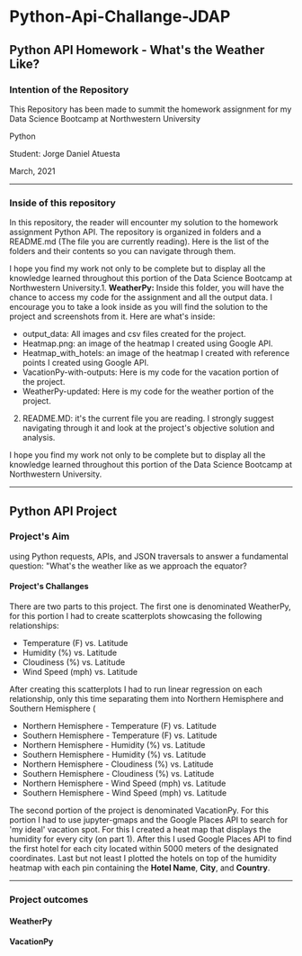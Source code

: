 # Python-Api-Challange-JDAP

## Python API Homework - What's the Weather Like?

### Intention of the Repository

This Repository has been made to summit the homework assignment for my Data Science Bootcamp at Northwestern University

Python

Student: Jorge Daniel Atuesta

March, 2021

---

### Inside of this repository

In this repository, the reader will encounter my solution to the homework assignment Python API. The repository is organized in folders and a README.md (The file you are currently reading). Here is the list of the folders and their contents so you can navigate through them.

I hope you find my work not only to be complete but to display all the knowledge learned throughout this portion of the Data Science Bootcamp at Northwestern University.1. **WeatherPy:** Inside this folder, you will have the chance to access my code for the assignment and all the output data. I encourage you to take a look inside as you will find the solution to the project and screenshots from it. Here are what's inside:

   * output_data: All images and csv files created for the project.
   * Heatmap.png: an image of the heatmap I created using Google API.
   * Heatmap_with_hotels: an image of the heatmap I created with reference points I created using Google API.
   * VacationPy-with-outputs: Here is my code for the vacation portion of the project.
   * WeatherPy-updated: Here is my code for the weather portion of the project.
2. README.MD: it's the current file you are reading. I strongly suggest navigating through it and look at the project's objective solution and analysis.

I hope you find my work not only to be complete but to display all the knowledge learned throughout this portion of the Data Science Bootcamp at Northwestern University.

---

## Python API Project

### Project's Aim

using Python requests, APIs, and JSON traversals to answer a fundamental question: "What's the weather like as we approach the equator?

#### Project's Challanges

There are two parts to this project. The first one is denominated WeatherPy, for this portion I had to create scatterplots showcasing the following relationships:

* Temperature (F) vs. Latitude
* Humidity (%) vs. Latitude
* Cloudiness (%) vs. Latitude
* Wind Speed (mph) vs. Latitude

After creating this scatterplots I had to run linear regression on each relationship, only this time separating them into Northern Hemisphere and Southern Hemisphere (

* Northern Hemisphere - Temperature (F) vs. Latitude
* Southern Hemisphere - Temperature (F) vs. Latitude
* Northern Hemisphere - Humidity (%) vs. Latitude
* Southern Hemisphere - Humidity (%) vs. Latitude
* Northern Hemisphere - Cloudiness (%) vs. Latitude
* Southern Hemisphere - Cloudiness (%) vs. Latitude
* Northern Hemisphere - Wind Speed (mph) vs. Latitude
* Southern Hemisphere - Wind Speed (mph) vs. Latitude

The second portion of the project is denominated VacationPy. For this portion I had to use jupyter-gmaps and the Google Places API to search for 'my ideal' vacation spot. For this I created a heat map that displays the humidity for every city (on part 1). After this I used Google Places API to find the first hotel for each city located within 5000 meters of the designated coordinates. Last but not least I plotted the hotels on top of the humidity heatmap with each pin containing the **Hotel Name**, **City**, and **Country**.

---

### Project outcomes

#### WeatherPy


#### VacationPy
